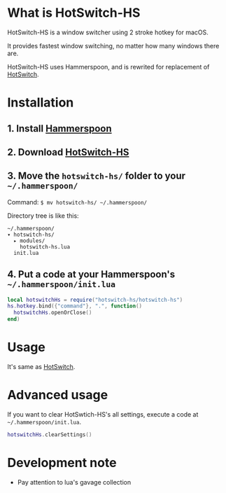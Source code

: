 # What is HotSwitch-HS

HotSwitch-HS is a window switcher using 2 stroke hotkey for macOS.

It provides fastest window switching, no matter how many windows there are.

HotSwitch-HS uses Hammerspoon, and is rewrited for replacement of [HotSwitch](https://github.com/oniatsu/HotSwitch).

# Installation

## 1. Install [Hammerspoon](https://www.hammerspoon.org/)

## 2. Download [HotSwitch-HS](https://github.com/oniatsu/HotSwitch-HS/tags)

## 3. Move the `hotswitch-hs/` folder to your `~/.hammerspoon/`

Command: `$ mv hotswitch-hs/ ~/.hammerspoon/`

Directory tree is like this:
```
~/.hammerspoon/
▾ hotswitch-hs/
  ▸ modules/
    hotswitch-hs.lua
  init.lua
```

## 4. Put a code at your Hammerspoon's `~/.hammerspoon/init.lua`
```lua
local hotswitchHs = require("hotswitch-hs/hotswitch-hs")
hs.hotkey.bind({"command"}, ".", function()
  hotswitchHs.openOrClose()
end)
```

# Usage

It's same as [HotSwitch](https://oniatsu.github.io/HotSwitch/).

# Advanced usage

If you want to clear HotSwtich-HS's all settings, execute a code at `~/.hammerspoon/init.lua`.
```lua
hotswitchHs.clearSettings()
```

# Development note

- Pay attention to lua's gavage collection